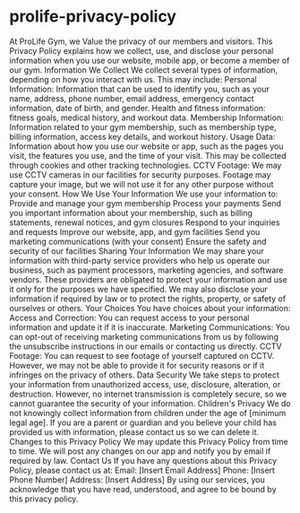 # prolife-privacy-policy

At ProLife Gym, we Value the privacy of our members and visitors. This Privacy Policy explains how we collect, use, and disclose your personal information when you use our website, mobile app, or become a member of our gym.
Information We Collect
We collect several types of information, depending on how you interact with us. This may include:
Personal Information:  Information that can be used to identify you, such as your name, address, phone number, email address, emergency contact information, date of birth, and gender.
Health and fitness information: fitness goals, medical history, and workout data.
Membership Information: Information related to your gym membership, such as membership type, billing information, access key details, and workout history.
Usage Data: Information about how you use our website or app, such as the pages you visit, the features you use, and the time of your visit. This may be collected through cookies and other tracking technologies.
CCTV Footage: We may use CCTV cameras in our facilities for security purposes. Footage may capture your image, but we will not use it for any other purpose without your consent.
How We Use Your Information
We use your information to:
Provide and manage your gym membership
Process your payments
Send you important information about your membership, such as billing statements, renewal notices, and gym closures
Respond to your inquiries and requests
Improve our website, app, and gym facilities
Send you marketing communications (with your consent)
Ensure the safety and security of our facilities
Sharing Your Information
We may share your information with third-party service providers who help us operate our business, such as payment processors, marketing agencies, and software vendors. These providers are obligated to protect your information and use it only for the purposes we have specified.
We may also disclose your information if required by law or to protect the rights, property, or safety of ourselves or others.
Your Choices
You have choices about your information:
Access and Correction: You can request access to your personal information and update it if it is inaccurate.
Marketing Communications: You can opt-out of receiving marketing communications from us by following the unsubscribe instructions in our emails or contacting us directly.
CCTV Footage: You can request to see footage of yourself captured on CCTV. However, we may not be able to provide it for security reasons or if it infringes on the privacy of others.
Data Security
We take steps to protect your information from unauthorized access, use, disclosure, alteration, or destruction. However, no internet transmission is completely secure, so we cannot guarantee the security of your information.
Children's Privacy
We do not knowingly collect information from children under the age of [minimum legal age]. If you are a parent or guardian and you believe your child has provided us with information, please contact us so we can delete it.
Changes to this Privacy Policy
We may update this Privacy Policy from time to time. We will post any changes on our app and notify you by email if required by law.
Contact Us
If you have any questions about this Privacy Policy, please contact us at:
Email: [Insert Email Address]
Phone: [Insert Phone Number]
Address: [Insert Address]
By using our services, you acknowledge that you have read, understood, and agree to be bound by this privacy policy.
